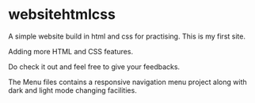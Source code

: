 # websitehtmlcss

A simple website build in html and css for practising.
This is my first site.

Adding more HTML and CSS features.

Do check it out and feel free to give your feedbacks.

The Menu files contains a responsive navigation menu project along with dark and light mode changing facilities.
